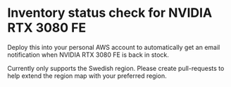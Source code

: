 # Inventory status check for NVIDIA RTX 3080 FE
Deploy this into your personal AWS account to automatically get an email notification when NVIDIA RTX 3080 FE is back in stock.

Currently only supports the Swedish region. Please create pull-requests to help extend the region map with your preferred region.
